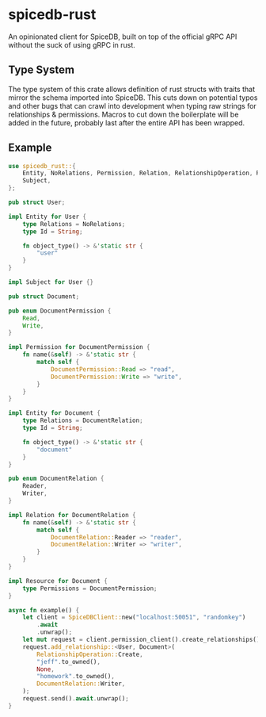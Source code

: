 # spicedb-rust

An opinionated client for SpiceDB, built on top of the official gRPC API without the suck of using gRPC in rust.

## Type System
The type system of this crate allows definition of rust structs with traits that mirror the schema imported into SpiceDB. This cuts down on potential typos and other bugs that can crawl into development when typing raw strings for relationships & permissions.
Macros to cut down the boilerplate will be added in the future, probably last after the entire API has been wrapped.

## Example
```rust
use spicedb_rust::{
    Entity, NoRelations, Permission, Relation, RelationshipOperation, Resource, SpiceDBClient,
    Subject,
};

pub struct User;

impl Entity for User {
    type Relations = NoRelations;
    type Id = String;

    fn object_type() -> &'static str {
        "user"
    }
}

impl Subject for User {}

pub struct Document;

pub enum DocumentPermission {
    Read,
    Write,
}

impl Permission for DocumentPermission {
    fn name(&self) -> &'static str {
        match self {
            DocumentPermission::Read => "read",
            DocumentPermission::Write => "write",
        }
    }
}

impl Entity for Document {
    type Relations = DocumentRelation;
    type Id = String;

    fn object_type() -> &'static str {
        "document"
    }
}

pub enum DocumentRelation {
    Reader,
    Writer,
}

impl Relation for DocumentRelation {
    fn name(&self) -> &'static str {
        match self {
            DocumentRelation::Reader => "reader",
            DocumentRelation::Writer => "writer",
        }
    }
}

impl Resource for Document {
    type Permissions = DocumentPermission;
}

async fn example() {
    let client = SpiceDBClient::new("localhost:50051", "randomkey")
        .await
        .unwrap();
    let mut request = client.permission_client().create_relationships();
    request.add_relationship::<User, Document>(
        RelationshipOperation::Create,
        "jeff".to_owned(),
        None,
        "homework".to_owned(),
        DocumentRelation::Writer,
    );
    request.send().await.unwrap();
}
```
